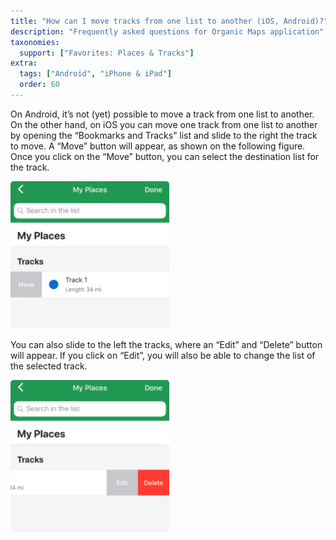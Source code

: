 ```yaml
---
title: "How can I move tracks from one list to another (iOS, Android)?"
description: "Frequently asked questions for Organic Maps application"
taxonomies:
  support: ["Favorites: Places & Tracks"]
extra:
  tags: ["Android", "iPhone & iPad"]
  order: 60
---
```


On Android, it’s not (yet) possible to move a track from one list to another.  
On the other hand, on iOS you can move one track from one list to another by opening the “Bookmarks and Tracks” list and slide to the right the track to move. A “Move” button will appear, as shown on the following figure. Once you click on the “Move” button, you can select the destination list for the track.

![](image24.png)

You can also slide to the left the tracks, where an “Edit” and “Delete” button will appear. If you click on “Edit”, you will also be able to change the list of the selected track.

![](image6.png)
